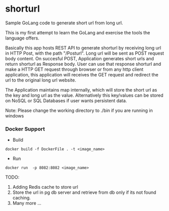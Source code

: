 # shorturl
Sample GoLang code to generate short url from long url.

This is my first attempt to learn the GoLang and exercise the tools the language offers. 

Basically this app hosts REST API to generate shorturl by receiving long url in HTTP Post, with the path "/Posturl". Long url will be sent as POST request body content.
On succesful POST, Application generates short urls and return shorturl as Response body. 
User can use that response shorturl and make a HTTP GET request through browser or from any http client application,
this application will receives the GET request and redirect the url to the original long url website.

The Application maintains map internally, which will store the short url as the key and long url as the value. Alternatively this key/values can be stored on NoSQL or SQL Databases if user wants persistent data. 

Note: Please change the working directory to ./bin if you are running in windows

### Docker Support ###
- Build
```
docker build -f DockerFile . -t <image_name>
```
- Run
```
docker run  -p 8082:8082 <image_name> 
```

TODO: 
1. Adding Redis cache to store url 
2. Store the url in pg db server and retrieve from db only if its not found caching.
3. Many more ...


